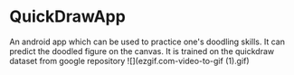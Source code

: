 # QuickDrawApp
An android app which can be used to practice one's doodling skills. It can predict the doodled figure on the canvas. It is trained on the quickdraw dataset from google repository
![](ezgif.com-video-to-gif (1).gif)
